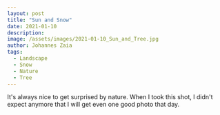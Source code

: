```yaml
---
layout: post
title: "Sun and Snow"
date: 2021-01-10
description: 
image: /assets/images/2021-01-10_Sun_and_Tree.jpg
author: Johannes Zaia
tags: 
  - Landscape
  - Snow
  - Nature
  - Tree
---
```

It's always nice to get surprised by nature. When I took this shot, I didn't expect anymore that I will get even one good photo that day. 